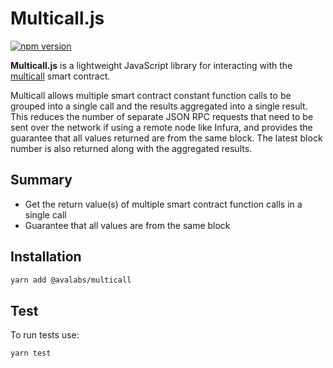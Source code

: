 # Multicall.js 

[![npm version](https://img.shields.io/npm/v/@avalabs/multicall.svg?style=flat-square)](https://www.npmjs.com/package/@avalabs/multicall)

**Multicall.js** is a lightweight JavaScript library for interacting with the [multicall](https://github.com/makerdao/multicall) smart contract.

Multicall allows multiple smart contract constant function calls to be grouped into a single call and the results aggregated into a single result. This reduces the number of separate JSON RPC requests that need to be sent over the network if using a remote node like Infura, and provides the guarantee that all values returned are from the same block. The latest block number is also returned along with the aggregated results.

## Summary

- Get the return value(s) of multiple smart contract function calls in a single call
- Guarantee that all values are from the same block

## Installation

```bash
yarn add @avalabs/multicall
```

## Test

To run tests use:

```bash
yarn test
```
